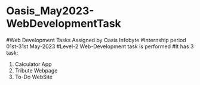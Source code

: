 # Oasis_May2023-WebDevelopmentTask
#Web Development Tasks Assigned by Oasis Infobyte
#Internship period 01st-31st May-2023
#Level-2 Web-Development task is performed
#It has 3 task:
1. Calculator App
2. Tribute Webpage
3. To-Do WebSite

